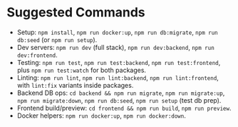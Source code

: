 # Suggested Commands
- Setup: `npm install`, `npm run docker:up`, `npm run db:migrate`, `npm run db:seed` (or `npm run setup`).
- Dev servers: `npm run dev` (full stack), `npm run dev:backend`, `npm run dev:frontend`.
- Testing: `npm run test`, `npm run test:backend`, `npm run test:frontend`, plus `npm run test:watch` for both packages.
- Linting: `npm run lint`, `npm run lint:backend`, `npm run lint:frontend`, with `lint:fix` variants inside packages.
- Backend DB ops: `cd backend && npm run migrate`, `npm run migrate:up`, `npm run migrate:down`, `npm run db:seed`, `npm run setup` (test db prep).
- Frontend build/preview: `cd frontend && npm run build`, `npm run preview`.
- Docker helpers: `npm run docker:up`, `npm run docker:down`.

